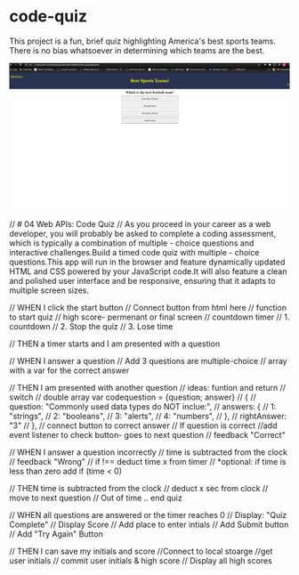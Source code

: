 # code-quiz

This project is a fun, brief quiz highlighting America's best sports teams.  There is no bias whatsoever in determining which teams are the best.

![screenshot](./assets/images/screenshot.png)

// # 04 Web APIs: Code Quiz
// As you proceed in your career as a web developer, you will probably be asked to complete a coding assessment, which is typically a combination of multiple - choice questions and interactive challenges.Build a timed code quiz with multiple - choice questions.This app will run in the browser and feature dynamically updated HTML and CSS powered by your JavaScript code.It will also feature a clean and polished user interface and be responsive, ensuring that it adapts to multiple screen sizes.



// WHEN I click the start button
    // Connect button from html here
    // function to start quiz
    // high score- permenant or final screen 
    // countdown timer
        // 1. countdown
        // 2. Stop the quiz
        // 3. Lose time

// THEN a timer starts and I am presented with a question



// WHEN I answer a question
    // Add 3 questions are multiple-choice
    // array with a var for the correct answer

// THEN I am presented with another question
    // ideas: funtion and return
    // switch
    // double array var codequestion = {question; answer} 
            // {
            //     question: "Commonly used data types do NOT inclue:",
            //         answers: {
            //         1: "strings",
            //             2: "booleans",
            //                 3: "alerts",
            //                     4: "numbers",
            //      },
            //     rightAnswer: "3"
            // },
        // connect button to correct answer
    // If question is correct
        //add event listener to check button- goes to next question 
        // feedback "Correct"



// WHEN I answer a question incorrectly
    // time is subtracted from the clock 
    // feedback "Wrong"
    // if !== deduct time x from timer
    // *optional: if time is less than zero add if (time < 0)

// THEN time is subtracted from the clock
    // deduct x sec from clock 
    // move to next question
    // Out of time .. end quiz



// WHEN all questions are answered or the timer reaches  0
    // Display: "Quiz Complete"
    // Display Score
    // Add place to enter intials 
    // Add Submit button
    // Add "Try Again" Button

// THEN I can save my initials and score
     //Connect to local stoarge
     //get user initials
     // commit user initials & high score
     // Display all high scores